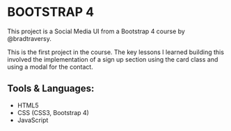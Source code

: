 # BOOTSTRAP 4
This project is a Social Media UI from a Bootstrap 4 course by @bradtraversy. 

This is the first project in the course. The key lessons I learned building this involved the implementation of a sign up section using the card class and using a modal for the contact.

 ## Tools & Languages:
* HTML5
* CSS (CSS3, Bootstrap 4)
* JavaScript




